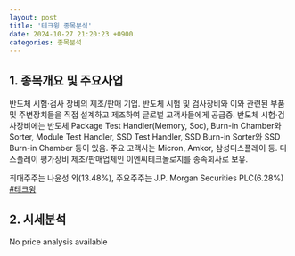 ```yaml
---
layout: post
title: '테크윙 종목분석'
date: 2024-10-27 21:20:23 +0900
categories: 종목분석
---
```


## 1. 종목개요 및 주요사업

반도체 시험·검사 장비의 제조/판매 기업. 반도체 시험 및 검사장비와 이와 관련된 부품 및 주변장치들을 직접 설계하고 제조하여 글로벌 고객사들에게 공급중. 반도체 시험·검사장비에는 반도체 Package Test Handler(Memory, Soc), Burn-in Chamber와 Sorter, Module Test Handler, SSD Test Handler, SSD Burn-in Sorter와 SSD Burn-in Chamber 등이 있음. 주요 고객사는 Micron, Amkor, 삼성디스플레이 등. 디스플레이 평가장비 제조/판매업체인 이엔씨테크놀로지를 종속회사로 보유.

최대주주는 나윤성 외(13.48%), 주요주주는 J.P. Morgan Securities PLC(6.28%)
[#테크윙](#)

## 2. 시세분석

No price analysis available
